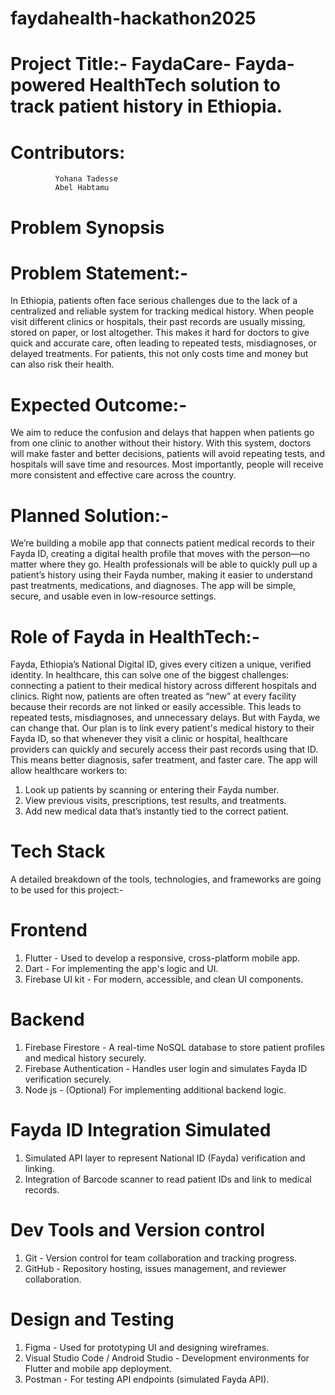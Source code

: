 # faydahealth-hackathon2025
# Project Title:- FaydaCare- Fayda-powered HealthTech solution to track patient history in Ethiopia. 

# Contributors:
              Yohana Tadesse 
              Abel Habtamu

# Problem Synopsis
# Problem Statement:- 
In Ethiopia, patients often face serious challenges due to the lack of a centralized and reliable system for tracking medical history. When people visit different clinics or hospitals, their past records are 
usually missing, stored on paper, or lost altogether. This makes it hard for doctors to give quick and accurate care, often leading to repeated tests, misdiagnoses, or delayed treatments. 
For patients, this not only costs time and money but can also risk their health.

# Expected Outcome:- 
We aim to reduce the confusion and delays that happen when patients go from one clinic to another without their history. With this system, doctors will make faster and better decisions, patients will avoid 
repeating tests, and hospitals will save time and resources. Most importantly, people will receive more consistent and effective care across the country.

# Planned Solution:- 
We’re building a mobile app that connects patient medical records to their Fayda ID, creating a digital health profile that moves with the person—no matter where they go. Health professionals will be able 
to quickly pull up a patient’s history using their Fayda number, making it easier to understand past treatments, medications, and diagnoses. The app will be simple, secure, and usable even in low-resource settings.

# Role of Fayda in HealthTech:-
Fayda, Ethiopia’s National Digital ID, gives every citizen a unique, verified identity. In healthcare, this can solve one of the biggest challenges: connecting a patient to their medical history across different
hospitals and clinics. Right now, patients are often treated as “new” at every facility because their records are not linked or easily accessible. This leads to repeated tests, misdiagnoses, and unnecessary delays. 
But with Fayda, we can change that. Our plan is to link every patient's medical history to their Fayda ID, so that whenever they visit a clinic or hospital, healthcare providers can quickly and securely access 
their past records using that ID. This means better diagnosis, safer treatment, and faster care.
The app will allow healthcare workers to:
1. Look up patients by scanning or entering their Fayda number.
2. View previous visits, prescriptions, test results, and treatments.
3. Add new medical data that’s instantly tied to the correct patient.

# Tech Stack
A detailed breakdown of the tools, technologies, and frameworks are going to be used for this project:-
# Frontend
1. Flutter - Used to develop a responsive, cross-platform mobile app.
2. Dart - For implementing the app's logic and UI.
3. Firebase UI kit - For modern, accessible, and clean UI components.
# Backend
1. Firebase Firestore - A real-time NoSQL database to store patient profiles and medical history securely.
2. Firebase Authentication - Handles user login and simulates Fayda ID verification securely.
3. Node js - (Optional) For implementing additional backend logic.
# Fayda ID Integration Simulated
1. Simulated API layer to represent National ID (Fayda) verification and linking.
2. Integration of Barcode scanner to read patient IDs and link to medical records.
# Dev Tools and Version control
1. Git - Version control for team collaboration and tracking progress.
2. GitHub - Repository hosting, issues management, and reviewer collaboration.
# Design and Testing 
1. Figma - Used for prototyping UI and designing wireframes.
2. Visual Studio Code / Android Studio - Development environments for Flutter and mobile app deployment.
3. Postman - For testing API endpoints (simulated Fayda API).
